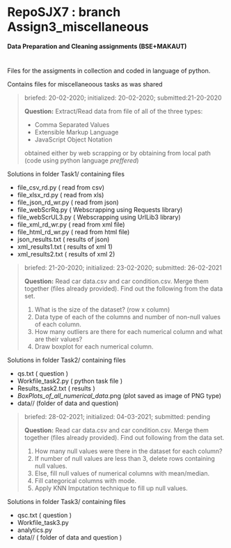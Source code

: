 # RepoSJX7 : branch Assign3_miscellaneous
__Data Preparation and Cleaning assignments (BSE+MAKAUT)__
#
Files for the assigments in collection and coded in language of python.

Contains files for miscellaneoous tasks as was shared 
>briefed: 20-02-2020; initialized: 20-02-2020; submitted:21-20-2020 
>
>__Question:__ Extract/Read data from file of all of the three types:
> - Comma Separated Values
> - Extensible Markup Language 
> - JavaScript Object Notation
> 
> obtained either by web scrapping or by obtaining from local path (code using python language *preffered*) 

Solutions in folder Task1/ containing files 
- file_csv_rd.py      ( read from csv)
- file_xlsx_rd.py     ( read from xls)
- file_json_rd_wr.py  ( read from json)
- file_webScrRq.py    ( Webscrapping using Requests library)
- file_webScrUL3.py   ( Webscrapping using UrlLib3 library)
- file_xml_rd_wr.py   ( read from xml file)
- file_html_rd_wr.py  ( read from html file)
- json_results.txt    ( results of json)
- xml_results1.txt    ( results of xml 1)
- xml_results2.txt    ( results of xml 2)
>briefed: 21-20-2020; initialized: 23-02-2020; submitted: 26-02-2021
>
>__Question:__ Read car data.csv and car condition.csv. Merge them together (files already provided). Find out the following from the data set.
> 1. What is the size of the dataset? (row x column)
> 2. Data type of each of the columns and number of non-null values of each column.
> 3. How many outliers are there for each numerical column and what are their values?
> 4. Draw boxplot for each numerical column. 

Solutions in folder Task2/ containing files 
- qs.txt              ( question )
- Workfile_task2.py   ( python task file )
- Results_task2.txt   ( results )
- _BoxPlots_of_all_numerical_data_.png   (plot saved as image of PNG type)
- data//              (folder of data and question)
>briefed: 28-02-2021; initialized: 04-03-2021; submitted: pending
>
>__Question:__ Read car data.csv and car condition.csv. Merge them together (files already provided). Find out following from the data set.
> 1. How many null values were there in the dataset for each column?
> 2. If number of null values are less than 3, delete rows containing null values.
> 3. Else, fill null values of numerical columns with mean/median.
> 4. Fill categorical columns with mode.
> 5. Apply KNN Imputation technique to fill up null values.
 
Solutions in folder Task3/ containing files
- qsc.txt    ( question )
- Workfile_task3.py
- analytics.py
- data//     ( folder of data and question )

